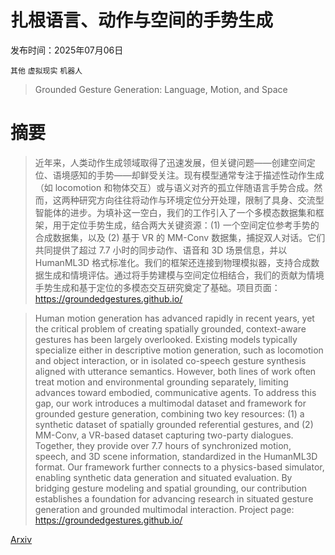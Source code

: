 # 扎根语言、动作与空间的手势生成

发布时间：2025年07月06日

`其他` `虚拟现实` `机器人`

> Grounded Gesture Generation: Language, Motion, and Space

# 摘要

> 近年来，人类动作生成领域取得了迅速发展，但关键问题——创建空间定位、语境感知的手势——却鲜受关注。现有模型通常专注于描述性动作生成（如 locomotion 和物体交互）或与语义对齐的孤立伴随语言手势合成。然而，这两种研究方向往往将动作与环境定位分开处理，限制了具身、交流型智能体的进步。为填补这一空白，我们的工作引入了一个多模态数据集和框架，用于定位手势生成，结合两大关键资源：(1) 一个空间定位参考手势的合成数据集，以及 (2) 基于 VR 的 MM-Conv 数据集，捕捉双人对话。它们共同提供了超过 7.7 小时的同步动作、语音和 3D 场景信息，并以 HumanML3D 格式标准化。我们的框架还连接到物理模拟器，支持合成数据生成和情境评估。通过将手势建模与空间定位相结合，我们的贡献为情境手势生成和基于定位的多模态交互研究奠定了基础。项目页面：https://groundedgestures.github.io/

> Human motion generation has advanced rapidly in recent years, yet the critical problem of creating spatially grounded, context-aware gestures has been largely overlooked. Existing models typically specialize either in descriptive motion generation, such as locomotion and object interaction, or in isolated co-speech gesture synthesis aligned with utterance semantics. However, both lines of work often treat motion and environmental grounding separately, limiting advances toward embodied, communicative agents. To address this gap, our work introduces a multimodal dataset and framework for grounded gesture generation, combining two key resources: (1) a synthetic dataset of spatially grounded referential gestures, and (2) MM-Conv, a VR-based dataset capturing two-party dialogues. Together, they provide over 7.7 hours of synchronized motion, speech, and 3D scene information, standardized in the HumanML3D format. Our framework further connects to a physics-based simulator, enabling synthetic data generation and situated evaluation. By bridging gesture modeling and spatial grounding, our contribution establishes a foundation for advancing research in situated gesture generation and grounded multimodal interaction.
  Project page: https://groundedgestures.github.io/

[Arxiv](https://arxiv.org/abs/2507.04522)